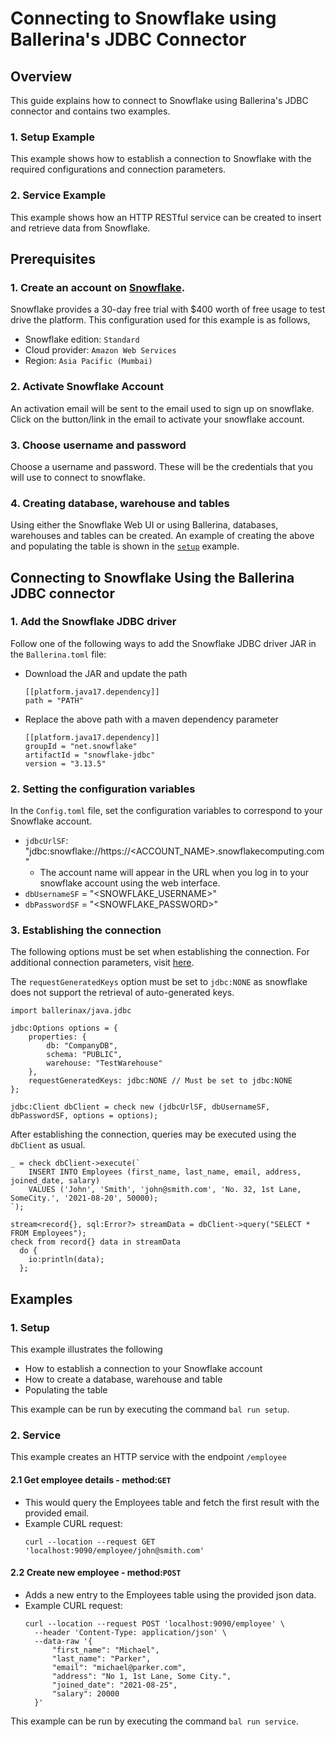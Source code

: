 # Connecting to Snowflake using Ballerina's JDBC Connector

## Overview
This guide explains how to connect to Snowflake using Ballerina's JDBC connector and contains two examples.

### 1. Setup Example
This example shows how to establish a connection to Snowflake with the required configurations and connection parameters.

### 2. Service Example
This example shows how an HTTP RESTful service can be created to insert and retrieve data from Snowflake.

## Prerequisites

### 1. Create an account on [Snowflake](https://signup.snowflake.com/).
Snowflake provides a 30-day free trial with $400 worth of free usage to test drive the platform. 
This configuration used for this example is as follows,
* Snowflake edition: `Standard`
* Cloud provider: `Amazon Web Services`
* Region: `Asia Pacific (Mumbai)`

### 2. Activate Snowflake Account
An activation email will be sent to the email used to sign up on snowflake. 
Click on the button/link in the email to activate your snowflake account.

### 3. Choose username and password
Choose a username and password. 
These will be the credentials that you will use to connect to snowflake. 

### 4. Creating database, warehouse and tables
Using either the Snowflake Web UI or using Ballerina, databases, warehouses and tables can be created.
An example of creating the above and populating the table is shown in the [`setup`](./setup) example.

## Connecting to Snowflake Using the Ballerina JDBC connector

### 1. Add the Snowflake JDBC driver
Follow one of the following ways to add the Snowflake JDBC driver JAR in the `Ballerina.toml` file:
* Download the JAR and update the path
    ```
    [[platform.java17.dependency]]
    path = "PATH"
    ```

* Replace the above path with a maven dependency parameter
    ```
    [[platform.java17.dependency]]
    groupId = "net.snowflake"
    artifactId = "snowflake-jdbc"
    version = "3.13.5"
    ```

### 2. Setting the configuration variables
In the `Config.toml` file, set the configuration variables to correspond to your Snowflake account.
* `jdbcUrlSF`: "jdbc\:snowflake\://https://\<ACCOUNT_NAME>.snowflakecomputing.com"
  * The account name will appear in the URL when you log in to your snowflake account using the web interface. 
* `dbUsernameSF` = "\<SNOWFLAKE_USERNAME\>"
* `dbPasswordSF` = "\<SNOWFLAKE_PASSWORD\>"

### 3. Establishing the connection
The following options must be set when establishing the connection.
For additional connection parameters, visit [here](https://docs.snowflake.com/en/user-guide/jdbc-parameters.html).

The `requestGeneratedKeys` option must be set to `jdbc:NONE` as snowflake does not support the retrieval of auto-generated keys.
```
import ballerinax/java.jdbc

jdbc:Options options = {
    properties: {
        db: "CompanyDB",
        schema: "PUBLIC",
        warehouse: "TestWarehouse"
    },
    requestGeneratedKeys: jdbc:NONE // Must be set to jdbc:NONE
};

jdbc:Client dbClient = check new (jdbcUrlSF, dbUsernameSF, dbPasswordSF, options = options);
```

After establishing the connection, queries may be executed using the `dbClient` as usual.
```
_ = check dbClient->execute(`
    INSERT INTO Employees (first_name, last_name, email, address, joined_date, salary)
    VALUES ('John', 'Smith', 'john@smith.com', 'No. 32, 1st Lane, SomeCity.', '2021-08-20', 50000);
`);

stream<record{}, sql:Error?> streamData = dbClient->query("SELECT * FROM Employees");
check from record{} data in streamData
  do {
    io:println(data);
  };
```

## Examples

### 1. Setup
This example illustrates the following
* How to establish a connection to your Snowflake account
* How to create a database, warehouse and table
* Populating the table

This example can be run by executing the command `bal run setup`.

### 2. Service
This example creates an HTTP service with the endpoint `/employee`
#### 2.1 Get employee details - method:`GET`
* This would query the Employees table and fetch the first result with the provided email.
* Example CURL request:
  ```shell
  curl --location --request GET 'localhost:9090/employee/john@smith.com'
  ```
  

#### 2.2 Create new employee - method:`POST`
* Adds a new entry to the Employees table using the provided json data.
* Example CURL request:
  ```shell
  curl --location --request POST 'localhost:9090/employee' \
    --header 'Content-Type: application/json' \
    --data-raw '{
        "first_name": "Michael",
        "last_name": "Parker",
        "email": "michael@parker.com",
        "address": "No 1, 1st Lane, Some City.",
        "joined_date": "2021-08-25",
        "salary": 20000
    }'  
  ```
This example can be run by executing the command `bal run service`.